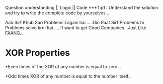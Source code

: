Question understanding || Logic || Code  ***Tip1 : Understand the solution and try to write the complete code by yourselves ..

Aab Sirf Khub Sari Problems Lagani hai .....Din Raat Sirf Problems hi Problems solve krni hai .....If want to get Good Companies ..Just Like FAANG...

# XOR Properties 

*Even times of the XOR of any number is equal to zero .. 

*Odd times XOR of any number is equal to the number itself..
